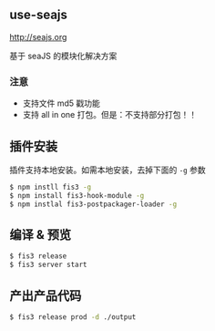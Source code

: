 ## use-seajs

http://seajs.org

基于 seaJS 的模块化解决方案

### 注意

- 支持文件 md5 戳功能
- 支持 all in one 打包。但是：不支持部分打包！！

## 插件安装

插件支持本地安装。如需本地安装，去掉下面的 `-g` 参数

```bash
$ npm instll fis3 -g
$ npm install fis3-hook-module -g
$ npm instlal fis3-postpackager-loader -g
```

## 编译 & 预览

```bash
$ fis3 release
$ fis3 server start
```

## 产出产品代码

```bash
$ fis3 release prod -d ./output
```
